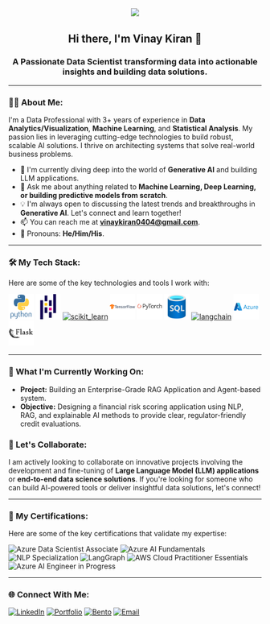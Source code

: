 
<div id="header" align="center">
  <img src="https://media.giphy.com/media/M9gbBd9nbDrOTu1Mqx/giphy.gif" width="100"/>
  <h2 align="center">Hi there, I'm Vinay Kiran 👋</h2>
  <h3 align="center">A Passionate Data Scientist transforming data into actionable insights and building data solutions.</h3>
</div>

---

### 👨‍💻 About Me:

I'm a Data Professional with 3+ years of experience in **Data Analytics/Visualization**, **Machine Learning**, and **Statistical Analysis**. My passion lies in leveraging cutting-edge technologies to build robust, scalable AI solutions. I thrive on architecting systems that solve real-world business problems.

- 🌱 I'm currently diving deep into the world of **Generative AI** and building LLM applications.
- 💬 Ask me about anything related to **Machine Learning, Deep Learning, or building predictive models from scratch**.
- 💡 I'm always open to discussing the latest trends and breakthroughs in **Generative AI**. Let's connect and learn together!
- 📫 You can reach me at **vinaykiran0404@gmail.com**.
- 👤 Pronouns: **He/Him/His**.

---


### 🛠️ My Tech Stack:

Here are some of the key technologies and tools I work with:

<p align="left">
  <a href="https://www.python.org" target="_blank" rel="noreferrer"><img src="https://raw.githubusercontent.com/devicons/devicon/master/icons/python/python-original-wordmark.svg" alt="python" width="50" height="50"/></a> 
  <a href="https://pandas.pydata.org/" target="_blank" rel="noreferrer"><img src="https://raw.githubusercontent.com/devicons/devicon/2ae2a900d2f041da66e950e4d48052658d850630/icons/pandas/pandas-original.svg" alt="pandas" width="50" height="50"/></a>
  <a href="https://scikit-learn.org/" target="_blank" rel="noreferrer"><img src="https://upload.wikimedia.org/wikipedia/commons/thumb/0/05/Scikit_learn_logo_small.svg/2560px-Scikit_learn_logo_small.svg.png" alt="scikit_learn" width="50" height="50"/></a> 
  <a href="https://www.tensorflow.org" target="_blank" rel="noreferrer"><img src="https://raw.githubusercontent.com/devicons/devicon/master/icons/tensorflow/tensorflow-original-wordmark.svg" alt="tensorflow" width="50" height="50"/></a>
  <a href="https://pytorch.org/" target="_blank" rel="noreferrer"><img src="https://raw.githubusercontent.com/devicons/devicon/master/icons/pytorch/pytorch-original-wordmark.svg" alt="pytorch" width="50" height="50"/></a>
  <a href="https://en.wikipedia.org/wiki/SQL" target="_blank" rel="noreferrer"><img src="https://raw.githubusercontent.com/devicons/devicon/master/icons/azuresqldatabase/azuresqldatabase-original.svg" alt="sql" width="50" height="50"/></a>
  <a href="https://www.langchain.com/" target="_blank" rel="noreferrer"><img src="https://cdn.simpleicons.org/langchain" alt="langchain" width="50" height="50"/></a>
  <a href="https://azure.microsoft.com/en-us/" target="_blank" rel="noreferrer"><img src="https://raw.githubusercontent.com/devicons/devicon/master/icons/azure/azure-original-wordmark.svg" alt="azure" width="50" height="50"/></a>
  <a href="https://flask.palletsprojects.com/" target="_blank" rel="noreferrer"><img src="https://raw.githubusercontent.com/devicons/devicon/master/icons/flask/flask-original-wordmark.svg" alt="flask" width="50" height="50"/></a>
  
</p>

---

### 🚀 What I'm Currently Working On:

- **Project:** Building an Enterprise-Grade RAG Application and Agent-based system.
- **Objective:** Designing a financial risk scoring application using NLP, RAG, and explainable AI methods to provide clear, regulator-friendly credit evaluations.

### 🤝 Let's Collaborate:

I am actively looking to collaborate on innovative projects involving the development and fine-tuning of **Large Language Model (LLM) applications** or **end-to-end data science solutions**. If you're looking for someone who can build AI-powered tools or deliver insightful data solutions, let's connect!

---

### 🏅 My Certifications:

Here are some of the key certifications that validate my expertise:

<p align="left">
  <img src="https://img.shields.io/badge/Microsoft%20Certified-Azure%20Data%20Scientist%20Associate-0078D4?style=for-the-badge&logo=microsoftazure" alt="Azure Data Scientist Associate"/>
  <img src="https://img.shields.io/badge/Microsoft%20Certified-Azure%20AI%20Fundamentals-0078D4?style=for-the-badge&logo=microsoftazure" alt="Azure AI Fundamentals"/>
  <img src="https://img.shields.io/badge/DeepLearning.AI-NLP%20Specialization-0056D2?style=for-the-badge&logoColor=white" alt="NLP Specialization"/>
  <img src="https://img.shields.io/badge/LangChain%20Academy-LangGraph-439934?style=for-the-badge&logoColor=white" alt="LangGraph"/>
  <img src="https://img.shields.io/badge/AWS-Cloud%20Practitioner%20Essentials-FF9900?style=for-the-badge&logo=amazonaws&logoColor=white" alt="AWS Cloud Practitioner Essentials"/>

  <img src="https://img.shields.io/badge/In%20Progress-Azure%20AI%20Engineer-F7B22A?style=for-the-badge&logo=microsoftazure" alt="Azure AI Engineer in Progress"/>
</p>

---

### 🌐 Connect With Me:

<p align="left">
  <a href="https://www.linkedin.com/in/vinay1819/" target="_blank"><img src="https://img.shields.io/badge/LinkedIn-0077B5?style=for-the-badge&logo=linkedin&logoColor=white" alt="LinkedIn"></a>
  <a href="http://vinaykiran-portfolio.netlify.app/" target="_blank"><img src="https://img.shields.io/badge/Portfolio-20B2AA?style=for-the-badge&logo=netlify&logoColor=white" alt="Portfolio"></a>
  <a href="https://bento.me/your-username" target="_blank"><img src="https://img.shields.io/badge/Bento-8A48AD?style=for-the-badge&logo=bento&logoColor=white" alt="Bento"/></a>
  <a href="mailto:vinaykiran0404@gmail.com"><img src="https://img.shields.io/badge/Email-D14836?style=for-the-badge&logo=gmail&logoColor=white" alt="Email"></a>
</p>


<!---
Vinaykiran1819/Vinaykiran1819 is a ✨ special ✨ repository because its `README.md` (this file) appears on your GitHub profile.
You can click the Preview link to take a look at your changes.
--->

